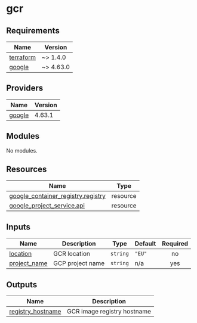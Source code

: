 # gcr

<!-- BEGINNING OF PRE-COMMIT-TERRAFORM DOCS HOOK -->
## Requirements

| Name | Version |
|------|---------|
| <a name="requirement_terraform"></a> [terraform](#requirement\_terraform) | ~> 1.4.0 |
| <a name="requirement_google"></a> [google](#requirement\_google) | ~> 4.63.0 |

## Providers

| Name | Version |
|------|---------|
| <a name="provider_google"></a> [google](#provider\_google) | 4.63.1 |

## Modules

No modules.

## Resources

| Name | Type |
|------|------|
| [google_container_registry.registry](https://registry.terraform.io/providers/hashicorp/google/latest/docs/resources/container_registry) | resource |
| [google_project_service.api](https://registry.terraform.io/providers/hashicorp/google/latest/docs/resources/project_service) | resource |

## Inputs

| Name | Description | Type | Default | Required |
|------|-------------|------|---------|:--------:|
| <a name="input_location"></a> [location](#input\_location) | GCR location | `string` | `"EU"` | no |
| <a name="input_project_name"></a> [project\_name](#input\_project\_name) | GCP project name | `string` | n/a | yes |

## Outputs

| Name | Description |
|------|-------------|
| <a name="output_registry_hostname"></a> [registry\_hostname](#output\_registry\_hostname) | GCR image registry hostname |
<!-- END OF PRE-COMMIT-TERRAFORM DOCS HOOK -->
